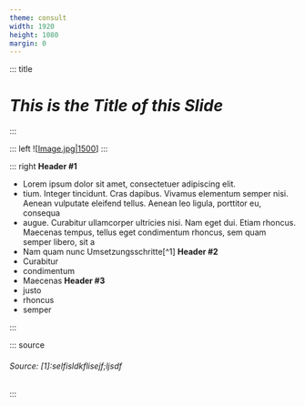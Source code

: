 ```yaml
---
theme: consult
width: 1920
height: 1080
margin: 0
---
```


<!-- slide template="[[tpl-con-2-1-box]]" -->

::: title
# _**This is the Title of this Slide**_
:::

::: left
![[Image.jpg|1500](https://mszturc.github.io/obsidian-advanced-slides/images/templateSlide.png)]
:::

<style>
.small-indent > ul { 
   padding-left: 1em;
}
</style>

::: right
**Header #1**
- Lorem ipsum dolor sit amet, consectetuer adipiscing elit.
- tium. Integer tincidunt. Cras dapibus. Vivamus elementum semper nisi. Aenean vulputate eleifend tellus. Aenean leo ligula, porttitor eu, consequa
- augue. Curabitur ullamcorper ultricies nisi. Nam eget dui. Etiam rhoncus. Maecenas tempus, tellus eget condimentum rhoncus, sem quam semper libero, sit a
- Nam quam nunc
Umsetzungsschritte[^1]
**Header #2**
- Curabitur
- condimentum
- Maecenas
**Header #3**
- justo
- rhoncus
- semper

:::<!-- element align="left" style="font-size: 20px;" class="small-indent" -->

::: source
###### Source: [1]:selfisldkflisejf;ljsdf
:::
